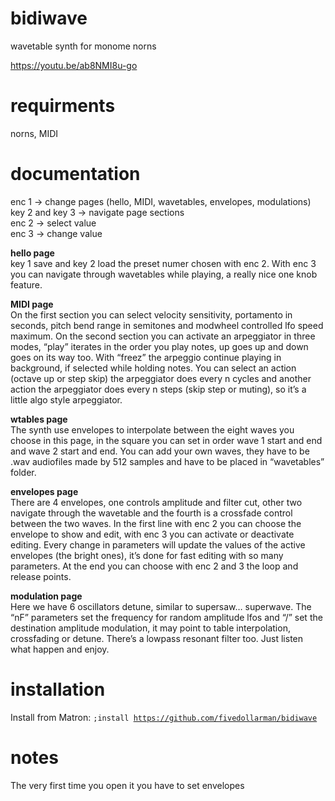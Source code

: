 # bidiwave
wavetable synth for monome norns

https://youtu.be/ab8NMI8u-go

# requirments
norns, MIDI

# documentation
enc 1 -> change pages (hello, MIDI, wavetables, envelopes, modulations)<br>
key 2 and key 3 -> navigate page sections <br>
enc 2 -> select value <br>
enc 3 -> change value <br>

<b>hello page</b><br>
key 1 save and key 2 load the preset numer chosen with enc 2.
With enc 3 you can navigate through wavetables while playing, a really nice one knob feature.

<b>MIDI page</b><br>
On the first section you can select velocity sensitivity, portamento in seconds, pitch bend range in semitones and modwheel controlled lfo speed maximum.
On the second section you can activate an arpeggiator in three modes, “play” iterates in the order you play notes, up goes up and down goes on its way too. With “freez” the arpeggio continue playing in background, if selected while holding notes.
You can select an action (octave up or step skip) the arpeggiator does every n cycles and another action the arpeggiator does every n steps (skip step or muting), so it’s a little algo style arpeggiator.

<b>wtables page</b><br>
The synth use envelopes to interpolate between the eight waves you choose in this page, in the square you can set in order wave 1 start and end and wave 2 start and end.
You can add your own waves, they have to be .wav audiofiles made by 512 samples and have to be placed in “wavetables” folder.

<b>envelopes page</b><br>
There are 4 envelopes, one controls amplitude and filter cut, other two navigate through the wavetable and the fourth is a crossfade control between the two waves.
In the first line with enc 2 you can choose the envelope to show and edit, with enc 3 you can activate or deactivate editing. Every change in parameters will update the values of the active envelopes (the bright ones), it’s done for fast editing with so many parameters.
At the end you can choose with enc 2 and 3 the loop and release points.

<b>modulation page</b><br>
Here we have 6 oscillators detune, similar to supersaw… superwave. The “nF” parameters set the frequency for random amplitude lfos and “/” set the destination amplitude modulation, it may point to table interpolation, crossfading or detune. There’s a lowpass resonant filter too. Just listen what happen and enjoy.

# installation
Install from Matron: <code>;install https://github.com/fivedollarman/bidiwave</code>

# notes
The very first time you open it you have to set envelopes 

